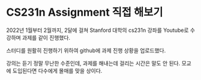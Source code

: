 # CS231n Assignment 직접 해보기
2022년 1월부터 2월까지, 2달에 걸쳐 Stanford 대학의 cs231n 강좌를 Youtube로 수강하며 과제를 같이 진행했다.

스터디를 원활히 진행하기 위하여 github에 과제 진행 상황을 업로드했다.

강의는 듣기 정말 무난한 수준인데, 과제를 해내는데 걸리는 시간은 말도 안 된다. 모교에 도입된다면 다수에게 몰매를 맞을 상이다.


